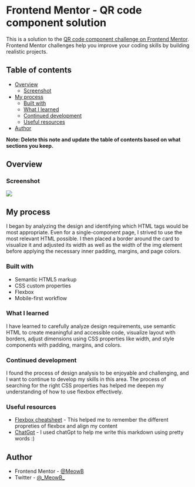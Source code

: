# Frontend Mentor - QR code component solution

This is a solution to the [QR code component challenge on Frontend Mentor](https://www.frontendmentor.io/challenges/qr-code-component-iux_sIO_H). Frontend Mentor challenges help you improve your coding skills by building realistic projects. 

## Table of contents

- [Overview](#overview)
  - [Screenshot](#screenshot)
- [My process](#my-process)
  - [Built with](#built-with)
  - [What I learned](#what-i-learned)
  - [Continued development](#continued-development)
  - [Useful resources](#useful-resources)
- [Author](#author)

**Note: Delete this note and update the table of contents based on what sections you keep.**

## Overview

### Screenshot

![](../screenshot.jpg)


## My process

I began by analyzing the design and identifying which HTML tags would be most appropriate. Even for a single-component page, I strived to use the most relevant HTML possible. I then placed a border around the card to visualize it and adjusted its width as well as the width of the img element before applying the necessary inner padding, margins, and page colors.

### Built with

- Semantic HTML5 markup
- CSS custom properties
- Flexbox
- Mobile-first workflow


### What I learned

I have learned to carefully analyze design requirements, use semantic HTML to create meaningful and accessible code, visualize layout with borders, adjust dimensions using CSS properties like width, and style components with padding, margins, and colors.


### Continued development

I found the process of design analysis to be enjoyable and challenging, and I want to continue to develop my skills in this area. The process of searching for the right CSS properties has helped me deepen my understanding of how to use flexbox effectively.

### Useful resources

- [Flexbox cheatsheet](https://css-tricks.com/snippets/css/a-guide-to-flexbox/) - This helped me to remember the different propreties of flexbox and align my content
- [ChatGpt](https://chat.openai.com/) - I used chatGpt to help me write this markdown using pretty words :)

## Author

- Frontend Mentor - [@MeowB](https://www.frontendmentor.io/profile/MeowB)
- Twitter - [@\_MeowB\_](https://twitter.com/_MeowB_)
